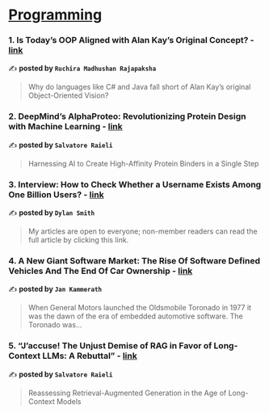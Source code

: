 
<h1><a href=https://medium.com/tag/programming/recommended target="_blank" rel="noopener noreferrer">Programming</a></h1>
<h3>1. Is Today’s OOP Aligned with Alan Kay’s Original Concept? - <a href="https://medium.com/gitconnected/is-todays-oop-aligned-with-alan-kay-s-original-concept-163aa20309f3" target="_blank" rel="noopener noreferrer">link</a></h3>

✍️ **posted by `Ruchira Madhushan Rajapaksha`**

<blockquote>Why do languages like C# and Java fall short of Alan Kay’s original Object-Oriented Vision?</blockquote>

<h3>2. DeepMind’s AlphaProteo: Revolutionizing Protein Design with Machine Learning - <a href="https://medium.com/gitconnected/deepminds-alphaproteo-revolutionizing-protein-design-with-machine-learning-6ace4e725350" target="_blank" rel="noopener noreferrer">link</a></h3>

✍️ **posted by `Salvatore Raieli`**

<blockquote>Harnessing AI to Create High-Affinity Protein Binders in a Single Step</blockquote>

<h3>3. Interview: How to Check Whether a Username Exists Among One Billion Users? - <a href="https://medium.com/javarevisited/interview-how-to-check-whether-a-username-exists-among-one-billion-users-ffa0d0522998" target="_blank" rel="noopener noreferrer">link</a></h3>

✍️ **posted by `Dylan Smith`**

<blockquote>My articles are open to everyone; non-member readers can read the full article by clicking this link.</blockquote>

<h3>4. A New Giant Software Market: The Rise Of Software Defined Vehicles And The End Of Car Ownership - <a href="https://medium.com/@jankammerath/a-new-giant-software-market-the-rise-of-software-defined-vehicles-and-the-end-of-car-ownership-8eabff14cada" target="_blank" rel="noopener noreferrer">link</a></h3>

✍️ **posted by `Jan Kammerath`**

<blockquote>When General Motors launched the Oldsmobile Toronado in 1977 it was the dawn of the era of embedded automotive software. The Toronado was…</blockquote>

<h3>5. “J’accuse! The Unjust Demise of RAG in Favor of Long-Context LLMs: A Rebuttal” - <a href="https://medium.com/ai-advances/jaccuse-the-unjust-demise-of-rag-in-favor-of-long-context-llms-a-rebuttal-c7e3220479a4" target="_blank" rel="noopener noreferrer">link</a></h3>

✍️ **posted by `Salvatore Raieli`**

<blockquote>Reassessing Retrieval-Augmented Generation in the Age of Long-Context Models</blockquote>

